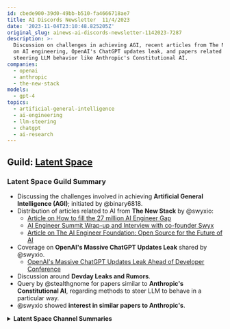 ```yaml
---
id: cbede900-39d0-49bb-b510-fa4666718ae7
title: AI Discords Newsletter  11/4/2023
date: '2023-11-04T23:10:48.825205Z'
original_slug: ainews-ai-discords-newsletter-1142023-7287
description: >-
  Discussion on challenges in achieving AGI, recent articles from The New Stack
  on AI engineering, OpenAI's ChatGPT updates leak, and papers related to
  steering LLM behavior like Anthropic's Constitutional AI.
companies:
  - openai
  - anthropic
  - the-new-stack
models:
  - gpt-4
topics:
  - artificial-general-intelligence
  - ai-engineering
  - llm-steering
  - chatgpt
  - ai-research
---
```



<!-- buttondown-editor-mode: plaintext -->

## Guild: [Latent Space](https://discord.com/channels/822583790773862470)

### Latent Space Guild Summary

- Discussing the challenges involved in achieving **Artificial General Intelligence (AGI)**; initiated by @binary6818.
- Distribution of articles related to AI from **The New Stack** by @swyxio:
    - [Article on How to fill the 27 million AI Engineer Gap](https://thenewstack.io/tech-works-how-to-fill-the-27-million-ai-engineer-gap/)
    - [AI Engineer Summit Wrap-up and Interview with co-founder Swyx](https://thenewstack.io/ai-engineer-summit-wrap-up-and-interview-with-co-founder-swyx/)
    - [Article on The AI Engineer Foundation: Open Source for the Future of AI](https://thenewstack.io/the-ai-engineer-foundation-open-source-for-the-future-of-ai/)
- Coverage on **OpenAI's Massive ChatGPT Updates Leak** shared by @swyxio.
    - [OpenAI's Massive ChatGPT Updates Leak Ahead of Developer Conference](https://the-decoder.com/openais-massive-chatgpt-updates-leak-ahead-of-developer-conference/)
- Discussion around **Devday Leaks and Rumors**.
- Query by @stealthgnome for papers similar to **Anthropic's Constitutional AI**, regarding methods to steer LLM to behave in a particular way.
- @swyxio showed **interest in similar papers to Anthropic's**.

<details>

<summary>
<strong>Latent Space Channel Summaries</strong>
</summary>

### Channel: [ai-general-chat](https://discord.com/channels/822583790773862470/1075282825051385876)

Summary (2 messages): 

<strong>AI General Discussion Summary:</strong>

<ul>
    <li><strong>Challenges to Achieve AGI</strong>: @binary6818 initiated a discussion topic about the challenges in achieving Artificial General Intelligence (AGI).</li>
    <li><strong>New Stack Coverage</strong>: @swyxio shared multiple articles from The New Stack related to AI, including a wrap-up of an AI Engineer Summit and a discussion about the AI Engineer Foundation. 
    <ul>
        <li><a href="https://thenewstack.io/tech-works-how-to-fill-the-27-million-ai-engineer-gap/">Article on How to fill the 27 million AI Engineer Gap</a></li>
        <li><a href="https://thenewstack.io/ai-engineer-summit-wrap-up-and-interview-with-co-founder-swyx/">AI Engineer Summit Wrap-up and Interview with co-founder Swyx</a></li>
        <li><a href="https://thenewstack.io/the-ai-engineer-foundation-open-source-for-the-future-of-ai/">Article on The AI Engineer Foundation: Open Source for the Future of AI</a></li>
    </ul>
    </li>
    <li><strong>OpenAI's Massive ChatGPT Updates Leak</strong>: @swyxio posted a <a href="https://the-decoder.com/openais-massive-chatgpt-updates-leak-ahead-of-developer-conference/">link</a> to an article titled "OpenAI's Massive ChatGPT Updates Leak Ahead of Developer Conference."</li>
    <li><strong>Devday Leaks and Rumors</strong>: @swyxio brought forth a topic about leaks and rumors surrounding an upcoming developer day.</li>
</ul>


### Channel: [llm-paper-club](https://discord.com/channels/822583790773862470/1107320650961518663)

Summary (2 messages): 

<strong>Discussion on Similar Papers to Anthropic's Constitutional AI</strong>:

<ul>
    <li>@stealthgnome asked if there are any similar papers to the "Anthropic's Constitutional AI" where methods are applied to steer the LLM to behave in a certain manner.</li>
    <li>@swyxio also showed interest in similar papers to Anthropic's. </li>
</ul>

<details>

        

---


## Guild: [OpenAI](https://discord.com/channels/974519864045756446)

### OpenAI Guild Summary

- **GPT Chatbot Customization**: Discussion on customizing the chatbot's personality using the "Custom Instructions" feature. 
- **AI Startups**: Conversation on OpenAI's stance on developing new AI products for startups with suggestions to look up OpenChat.
- **Additional Information Input**: Method shared by user @omeranzar for inputting additional information into fine-tuned AI model.
- **Access to Alpha Features**: Community discussion on challenges in gaining access to Alpha features for users without Alpha access.
- **Prompt Engineering**: Exploration of strategies for effective prompting with GPT-4, suggesting presenting tasks one at a time for optimal performance.
- **ChatGPT Performance and Limitations**: Debate on the capabilities and constraints of ChatGPT, including suggestions on how to manage known performance issues.
- **Support and Help**: Users sought help from OpenAI Support, with multiple users reporting issues accessing the help portal.
- **Debate on Access to New Features**: Dissatisfaction among users over not having early access to new features even as paid subscribers.
- **Discussion on Personal Circumstances**: Discussion on personal circumstances such as homelessness and ways to increase ChatGPT limits for better integration in daily life.
- **Knowledge Cut-off Date**: Conversation concerning the knowledge cut-off date for various models of GPT.
- **Access problems of OpenAI services**: Users reported difficulties with accessing different OpenAI services, with community suggestions and solutions provided.
- **Usage of OpenAI in multi-user scenarios**: Discussions about potential risks associated with multi-user usage of a single ChatGPT account, emphasizing potential violation of Terms of Service.
- **Semantic understanding and limitations of ChatGPT:** Discussion on GPT Plus's proficiency in image scene identification but limitations in text extraction from images.
- **Usefulness of GPT Plus subscription**: Questions and discussion about the benefits of GPT Plus subscription, with a focus on academic purposes.
- **Queries regarding 'All Tools'/Alpha version**: User queries about the access and benefits of the 'All Tools' or Alpha version of ChatGPT. Users directed to follow specific Discord channels for updates.
- **Discussion about Terms of Use and account suspension**: Concerns about possible account suspension risks when sharing an account with multiple users and potential violation of OpenAI's Terms of Service.
- **Discussion on Python code execution issue**: Discussion on technical issue related to Python code execution.
- **Commercial use of DALL-E generated images**: Discussion about the commercial use of 3D images created with DALL-E; users share OpenAI policy.
- **Access to GPT-4 Alpha**: Reports of non-Plus users being able to access GPT-4 Alpha, with concurrent mention of a problem with image generation.
- **Image Text Recognition**: Users engage in a point-counterpoint scenario about GPT Plus's ability to recognize text within images.
- **Function Usage in OpenAI NPM Package**: Request for guidance on using functions within the OpenAI NPM package without direct assistance offered in chat.

<details>

<summary>
<strong>OpenAI Channel Summaries</strong>
</summary>

### Channel: [ai-discussions](https://discord.com/channels/974519864045756446/998381918976479273)

Summary (4 messages): 

<strong>AI-Discussions Summary:</strong>

<ul>
    <li><strong>GPT Chatbot Customization</strong>: @lavender05 asked about customising the chatbot's personality, to which @solbus advised using the "Custom Instructions" part of the app/website.</li>
    <li><strong>AI Startups</strong>: @world_designer sought a source for information on OpenAI's position on developing new AI products for startups. @drinkoblog.weebly.com suggested looking up OpenChat as a possible source.</li>
    <li><strong>Additional Information Input</strong>: @omeranzar shared a method for inputting additional information into the fine-tuned model via system context within chat, with preliminary successes with Retrieval Augmented Generation.</li>
    <li><strong>Access to Alpha Features</strong>: There was discussion between @leua61, @world_designer and others about gaining access to Alpha features. The consensus was that it is not possible if you don't already have access, except for the All Tools feature, which is still in the Alpha stage.</li>
    <li><strong>Prompt Engineering</strong>: @eskcanta and others discussed strategies for effective prompting with GPT-4, recommending presenting tasks one at a time rather than in bulk for better performance.<ul>
        <li>Link: <a href="https://www.reddit.com/r/OpenAI/s/2liU0FCcQF">Reddit post</a> suggested by @hydverse for more insight.</li></ul>
    </li>
</ul>


### Channel: [openai-chatter](https://discord.com/channels/974519864045756446/977697652147892304)

Summary (4 messages): 

<strong>OpenAI Discord Chatbot Message Summary</strong>:

<ul>
    <li><strong>ChatGPT Performance and Limitations:</strong> Various users discussed many facets of ChatGPT's capabilities and limitations, including instances of the AI not meeting expectations (e.g., 'getting back to user', generating images, misspelt words). There are suggestions to manage the known performance issues, like using model 3.5 for tasks it's good at and using model 4 for tasks that 3.5 isn't.</li>
    <li><strong>Support and Help:</strong> Users were trying to reach out to OpenAI Support for various reasons, with some facing issues in accessing the help portal help.openai.com. Direct links and alternate channels of support were provided.</li>
    <li><strong>Debate on Access to New Features:</strong> Users have expressed dissatisfaction over not receiving early access to new features despite being paid subscribers, referencing OpenAI's promise of 'priority access to new features and improvements' for paid users.</li>
    <li><strong>Discussion on Personal Circumstances:</strong> User @nomaddad discussed their personal situation of homelessness and sought to increase their ChatGPT limits for better integration in day-to-day life. Users offered advice and workarounds to manage within existing limits.</li>
    <li><strong>Knowledge Cut-off Date:</strong> Users discussed and sought confirmation on the knowledge cut-off date for different models of GPT (Mainly GPT 3.5 and GPT 4), with mentions of dates ranging from January 2022 to April 2023.</li>
</ul>


### Channel: [openai-questions](https://discord.com/channels/974519864045756446/974519864045756454)

Summary (4 messages): 

<strong>Summary: Discord Channel OpenAI-Questions</strong>:

<ul>
    <li><strong>Access problems of OpenAI services:</strong>: Multiple users (@jaaf_studio, @Bray, @x.E, @Top J, @whackscript, @tgbrkdlbz, @moniqueg, @cowhimself, @wwwidonja, @askanhelstroem) reported various problems about accessing or using different OpenAI services - from access to specific features like DALL-E or web connection in chat to possible issues about subscriptions, problems accessing with different devices or browsers, errors thrown or downloading issues. Multiple suggestions and solutions were proposed by @eskcanta, @smilebeda, @solbus among others, including suggestions to reach out to official support or dev channels of OpenAI.</li>
  
    <li><strong>Usage of OpenAI in multi-user scenarios:</strong>: User @zhengyuancheng discussed the possibility of multi-user usage of a single ChatGPT account and potential risks associated with it. Other users, including @solbus and @eskcanta, provided responses emphasizing the potential violation of Terms of Service and possible limitations due to usage caps.</li>

    <li><strong>Sematic understanding and limitations of ChatGPT:</strong>: User @zhengyuancheng also discussed about the proficiency of GPT Plus in image scene identification but its limitations in text extraction from images.</li>
  
    <li><strong>Usefulness of GPT Plus subscription</strong>: @ykaiser asked about the benefits of GPT Plus subscription, especially for academic purposes, which led to a discussion highlighting the possibility of a larger context window in the future.</li>

    <li><strong>Queries regarding 'All Tools'/Alpha version:</strong>: Several users asked about the access and benefits of the 'All Tools' or Alpha version of ChatGPT. Access information was provided by OpenAI Dev SOLBUS, directing users to follow specific Discord channels for updates.</li>
  
    <li><strong>Discussion about Terms of Use and account suspension:</strong>: @zhengyuancheng sparked a discussion about possible account suspension risks when sharing an account with multiple users. @solbus and @eskcanta reinforced that this approach could violate OpenAI's Terms of Service.</li>
    
    <li><strong>Discussion on Python code execution issue:</strong>: @primus727 has an issue with Python code execution in an Advanced data analysis chat, @eskcanta helped figure out the issue.</li>
</ul>


### Channel: [gpt-4-discussions](https://discord.com/channels/974519864045756446/1001151820170801244)

Summary (4 messages): 

<strong>Summary of gpt-4-discussions</strong>:

<ul>
    <li><strong>Commercial use of DALL-E generated images</strong>: @wintre inquired about the possibility of commercially using 3D images created with DALL-E. @zachisuppose responded by sharing the OpenAI policy about the same, stating that the users own the images they create with DALL-E with the rights to reprint, sell, and merchandise, complying to the Content Policy and Terms of the company. Relevant link: <a href="https://help.openai.com/en/articles/6425277-can-i-sell-images-i-create-with-dall-e">https://help.openai.com/en/articles/6425277-can-i-sell-images-i-create-with-dall-e</a></li>

    <li><strong>Access to GPT-4 Alpha</strong>: @the_lemon_man reported unexpected access to GPT-4 Alpha as a non-Plus user. There was, however, no concrete explanation provided as to why this might have occurred. Also mentioned was a problem with image generation, indicating that DALL-E 3 is malfunctioning.</li>

    <li><strong>Image Text Recognition</strong>: @zhengyuancheng pointed out a proficiency gap in GPT Plus, where it can recognize scenes and content within pictures effectively but struggles to recognize text within images in a similar manner. @qacona shared a countering experience of successful text recognition from a document image when they explicitly asked the chatbot to read the text. </li>

    <li><strong>Function Usage in OpenAI NPM Package</strong>: @m1.js asked for guidance on how functions work within the OpenAI NPM package. However, no direct answer or assistance was offered in this chat excerpt. </li>
</ul>

<details>

        

---


## Guild: [LangChain AI](https://discord.com/channels/1038097195422978059)

### LangChain AI Guild Summary

- **Improvisations for LangChain AI**: An idea of sending user messages in separate chains to improve the accuracy of GPT chat models. This method specifically asks the model about tool requirements.

- **LangChain AI Python Code Request**: There was a request for a python code to create a LangChain AI chatbot with specific functions and tools. The requirements specified are the usage of the AZURE chat model, ability to search online using serpapi, and answering questions with referenced sources through the Chroma vector database.
  
- **Challenges and Guidance in LangChain.js**: Some users sought help in modifying agent prompts and building 'openai-functions' type agent with a retriever tool in langchain.js. They were interested in instructional materials or tutorials for the same.

- **Issues with `Langchain serve` command**: During discussions around technical issues and their solutions, it was clarified that `langchain serve` doesn't automatically load env vars from a .env file because neither langchain or langserve includes dotenv as a dependency. The solution was to export them before running the command or modifying the scripts with `dotenv.load_dotenv()`.

- **Pirate Speak Playground Server Error**: One member mentioned a persistent 'Not Found' error while trying to access a specific URL, leading to a discussion about cross-verifying the version of Langserve used and the potential solution of opening an issue in the langserve repo.

- **LangChain & OpenAI Python Client Library Wrapper Project**: A member presented their project, a wrapper developed on top of the LangChain & OpenAI python client library. The wrapper was designed to improve the handling of TPM & RPM headers from OpenAI and the utilization of multiple keys. Related resource mentioned: [https://pypi.org/project/langchain-openai-limiter/](https://pypi.org/project/langchain-openai-limiter/)

- **Query regarding LangChain agent**: One member queried about LangChain agent utilization, with advice from another member to use the functions concept. A relevant example was shared: [https://github.com/pinecone-io/langchain-retrieval-agent-example](https://github.com/pinecone-io/langchain-retrieval-agent-example)

- **Help requests regarding LangChain errors**: Certain users sought help with LangChain errors. However, no solutions or advice were provided in the reviewed messages.


<details>

<summary>
<strong>LangChain AI Channel Summaries</strong>
</summary>

### Channel: [general](https://discord.com/channels/1038097195422978059/1038097196224086148)

Summary (4 messages): 

<strong>LangChain AI Discord Chatbot Messages Summary</strong>:

<ul>
    <li><strong>Improvising LangChain AI Usage<strong>: @dent offered a workaround to improve the accuracy of GPT chat models by sending user messages in separate chains and specifically asking the model about tool requirements.</li>
    <li><strong>LangChain Python Code Request</strong>: @noureldin_93431 requested a Python code to create a LangChain AI chatbot with specific functions and tools. The chatbot should use the AZURE chat model, search online using serpapi, and answer questions with referenced sources through the Chroma vector database.</li>
    <li><strong>Need Guidance for LangChain.js Usage</strong>: @mughi_94675 is seeking help in modifying the agent prompt post tool observation while building an 'openai-functions' type agent with a retriever tool in langchain.js. They were interested in instructional materials or tutorials for this purpose.</li>
    <li><strong>Query about RetrievalQA.from_chain_type </strong>: @brio99 raised a concern about being unable to modify the prompt for the map_reduce method while using RetrievalQA.from_chain_type. They pointed out the lack of documentation on these steps.</li>
</ul>


### Channel: [langserve](https://discord.com/channels/1038097195422978059/1170024642245832774)

Summary (4 messages): 

<strong>Technical Issues & Solutions</strong>:

<ul>
<li><strong>Langchain `serve` command issue</strong>: @xleven clarified that `langchain serve` will not automatically load env vars from .env file since neither langchain or langserve use dotenv as a dependency. To resolve this, they suggested exporting them before running the command or modifying the scripts with `dotenv.load_dotenv()`.</li>
<li><strong>Pirate Speak Playground Server Error</strong>: @attila_ibs encountered a 'Not Found' error while trying to access http://127.0.0.1:8000/pirate-speak/playground/. The issue persisted with HTTP 500 error throwing a 'UnicodeDecodeError: 'charmap' codec can't decode byte 0x81 in position 163499: character maps to <undefined>' when set up manually.</li>
<li><strong>Solution Suggestion & Verification of Langserve version<strong>: @veryboldbagel suggested verifying the version of langserve being used and opening an issue in the langserve repo if the problem persists with the most recent version. @attila_ibs confirmed they are using the most recent versions of Langserve (0.0.22) and Langchain (0.0.330).</li>
</ul>


### Channel: [share-your-work](https://discord.com/channels/1038097195422978059/1038097372695236729)

Summary (4 messages): 

<strong>LangChain & OpenAI Python Client Library Wrapper</strong>:

<ul>
    <li>@Pino_4321 shared their finished project, a wrapper developed on top of the LangChain & OpenAI python client library. This wrapper aims to improve two key areas:</li>
        <ul>
            <li>The handling of TPM & RPM headers from OpenAI. The wrapper ensures that tokens and requests are available instead of consistently triggering retries.</li>
            <li>The utilization of multiple keys. The wrapper is designed to estimate the token requirements for requests and uniformly chooses from the keys that have adequate TPM & RPM. If none are available, it picks a random key and waits. </li>
        </ul>
    <li> Links: <ul>
        <li><a href="https://pypi.org/project/langchain-openai-limiter/">https://pypi.org/project/langchain-openai-limiter/</a></li>
    </ul></li>
</ul>


### Channel: [tutorials](https://discord.com/channels/1038097195422978059/1077843317657706538)

Summary (4 messages): 

<strong>Introduction and Assistance with Langchain Concepts</strong>:

<ul>
    <li><strong>Utilization of Functions Concept using Langchain Agent</strong>: In response to @hamza_sarwar_'s query, @mughi_94675 directed them to use the functions concept with a LangChain agent.</li>
    <li>In response to @ashok_71342's plea for help with a LangChain error, no solution or advice was provided in the reviewed messages.</li>
    <li> Links: <ul>
        <li><a href="https://github.com/pinecone-io/langchain-retrieval-agent-example">https://github.com/pinecone-io/langchain-retrieval-agent-example</a>: An example shared by @mughi_94675 that expounds on the functions concept with LangChain agent.</li>
    </ul></li>
</ul>

<details>

        

---


## Guild: [Nous Research AI](https://discord.com/channels/1053877538025386074)

### Nous Research AI Guild Summary

- **Discussions on various AI models**, with special attention to Hermes 2.5, Zephyr, the Llama 2 Chat, Vision-Flan, and Claude 2. The effectiveness of Reinforcement Learning from Human Feedback (RLHF) methods in models like Hermes 2 and Zephyr was debated. Issues with performance degradation in Mistral models were raised, with insights on token count's effects on perplexity. A user-initiated discussion highlighted the potential of Vision-Flan, while doubts about Claude 2's performance were expressed. Links to pertinent papers were shared:
    - [The Llama 2 Long Paper](https://arxiv.org/pdf/2309.16039.pdf)
    - [The ACM Paper on Divergence Concerns](https://dl.acm.org/doi/abs/10.1145/3600211.3604690)
    
- **Exploration of creating a hypothetical ZRAM** on MacOS by emulating it with zstd and memory arenas was undertaken. Relevant code for creating a ramdisk on MacOS was found and a link to StackExchange was shared: [Ramdisk in MacOS](https://apple.stackexchange.com/questions/461889/ram-disk-in-macos-ventura)

- Users encountered **problems with fine-tuning crashes and data manipulation**, pointing out the presence of outlier conversations with large token counts. Suggestions included filtering datasets prior to actual training.

- **Mobile usage of Large Language Models (LLMs)**, with a user detailing their successful experience of running Hermes-2.5 using the LLMfarm app on their iPhone.

- **UI design concepts in AI applications** was another talking point, with a suggestion for using the combination of GPT-4 and DALL-E for logo design.

- Interesting **datasets and analysis platforms** were shared and discussed, particularly the Vision-Flan 191-task 1k dataset on Hugging Face, the LongLoRA dataset, Function Calling Extended dataset, and the LongAlpaca-12k dataset. The utility of the dataset for fine-tuning Yarn and the variety of tasks included was noted. [Vision-Flan 191-task 1k dataset](https://huggingface.co/datasets/Vision-Flan/vision-flan_191-task_1k?row=0), [LongLoRA](https://github.com/dvlab-research/LongLoRA), [Function Calling Extended dataset](https://huggingface.co/datasets/Trelis/function_calling_extended), [LongAlpaca-12k dataset](https://huggingface.co/datasets/Yukang/LongAlpaca-12k).

- **Discussion on the capabilities of chatbots**, with focus given to building AI models with understanding of emotions and personality.

- **Practical discussions** on implementation of models with sharing of personal projects, collaborations, and explorations in technologies such as autogen and llava.

- **Miscellaneous discussions** covering a hypothetical crime scenario, advice for simple LLM training setup for beginners, comparison of Nous models in a Twitter thread and a Yarn demo, Link to a GitHub notebook on agent teaching in autogen and a YouTube video on running autogen locally. Concern over the recent OpenAI rumor on startups and product development impact due to control and customization constraint was also noted.

<details>

<summary>
<strong>Nous Research AI Channel Summaries</strong>
</summary>

### Channel: [ctx-length-research](https://discord.com/channels/1053877538025386074/1108104624482812015)

Summary (6 messages🔥): 

<strong>Emulating ZRAM on MacOS</strong>:

<ul>
    <li><strong>Emulating ZRAM on OSX Using Zstd and Memory Arenas<strong>: @chadbrewbaker asked if there is code to emulate zram on OSX via zstd and some memory arenas. </li>
    <li><strong>Code for Ramdisk on OSX<strong>: @chadbrewbaker found possible code for ramdisk on OSX and shared a link. </li>
    <li> Links: <ul>
        <li><a href="https://apple.stackexchange.com/questions/461889/ram-disk-in-macos-ventura">https://apple.stackexchange.com/questions/461889/ram-disk-in-macos-ventura</a></li>
    </ul></li>
</ul>


### Channel: [off-topic](https://discord.com/channels/1053877538025386074/1109649177689980928)

Summary (6 messages🔥): 

<strong>Off-Topic Discussion Highlights</strong>:

<ul>
    <li><strong>Fine-Tuning Crashes and Data Manipulation Issues<strong>: @yorth_night expressed struggles with his fine-tuning crashing and observed data manipulation issues, identifying a 235k token outlier conversation as the cause. Further, he mentions it was crashing at the tokenization phase due to padding to max length.</li>
    <li><strong>Similar Experiences<strong>: @youngphlo mentioned encountering a similar problem a few months ago involving a row with over 100k tokens.</li>
    <li><strong>Dataset Filtering Advice<strong>: @giftedgummybee recommended always filtering datasets before initiating actual training.</li>
    <li><strong>Mobile LLM Usage<strong>: @tsunemoto shared experiencing good speed and minimal quality loss running Hermes-2.5 off his iPhone using the LLMfarm app. He humorously suggested it could be a survival tool if ever stranded on an island with only a solar power bank and phone with a LLM.</li>
    <li><strong>Application Logo Design LLM<strong>: @iamgianluca asked for multimodal LLM suggestions to design a logo for his pet project application. @teknium suggested using a combination of GPT-4 and DALL-E.</li>
</ul>


### Channel: [interesting-links](https://discord.com/channels/1053877538025386074/1132352574750728192)

Summary (6 messages🔥): 

<strong>Discussion on Vision-Flan and Other AI Models</strong>:

<ul>
    <li><strong>Vision-Flan 191-task 1k Analysis</strong>: @euclaise shared the link to the <a href="https://huggingface.co/datasets/Vision-Flan/vision-flan_191-task_1k?row=0">Vision-Flan 191-task 1k dataset on Hugging Face</a>. @cybertimon expressed interest in seeing this model being quantized and observed that based on benchmarks, it seems to outperform Falcon 180b.</li>
    <li><strong>Mistral's Valuation</strong>: @metaldragon01 shared an archived link noting that <a href="https://archive.ph/hkWD3">Mistral is rising at a $2B valuation</a>.</li>
    <li><strong>Comparison of Claude 2 and ChatGPT</strong>: @gabriel_syme questioned why Claude 2 appears to be worse than ChatGPT, citing an example where AGI was beaten by CUDA for Linux installation.</li>
</ul>

<strong>Discussion on Long Context Instruction Datasets</strong>:

<ul>
    <li><strong>LongLoRA Dataset</strong>: @yorth_night shared a <a href="https://github.com/dvlab-research/LongLoRA">GitHub link to LongLoRA</a> for those interested in fine-tuning Yarn. They also mentioned that it includes the long alpaca dataset.</li>
    <li><strong>Analysis of LongAlpaca Dataset</strong>: @yorth_night explored the <a href="https://huggingface.co/datasets/Yukang/LongAlpaca-12k"> LongAlpaca-12k dataset</a> on Hugging Face and observed that it mostly contains long instructions for QA/IR tasks, rather than long generation instructions.</li>
    <li><strong>Function Calling Extended Dataset</strong>: @yorth_night recommended the <a href=”https://huggingface.co/datasets/Trelis/function_calling_extended”>Function Calling Extended dataset</a> on Hugging Face for function call tasks.</li>
</ul>


### Channel: [bots](https://discord.com/channels/1053877538025386074/1149866614590816256)

Summary (6 messages🔥): 

<strong>Discussion on Hypothetical Crime Scene</strong>:

<ul>
    <li><strong>The Guilty Party in a Hypothetical Crime Scenario</strong>: A user with the handle @giftedgummybee posed a hypothetical query regarding the guilty party in a situation where A poisons C's canteen and B drains the water from it, resulting in C's death by thirst. @gpt4 responded, suggesting both parties hold some level of guilt but for very different reasons. They provided a detailed analysis, explaining A would be guilty of an attempted murder while B could face charges such as manslaughter or causing death due to negligence.</li>
    </ul>


### Channel: [general](https://discord.com/channels/1053877538025386074/1149866623109439599)

Summary (6 messages🔥): 

<strong>Discussion Summary in the Nous Research AI Discord channel</strong>:

<ul>
  <li><strong>Performance of Hermes 2.5</strong>: @gabriel_syme inquired about the performance of Hermes 2.5 and how to run it. Meanwhile, @skadeskoten asked about the settings people use on Openhermes 2.5, like context length, eval batch size, frequency base, and scale. @teknium suggested using a 4k context length and 0.8 temperature, with default frequency base & scale.</li>

  <li><strong>Interop with Mistral 128k</strong>: The members discussed Mistral 128k model extensively with topics covering performance, implementation, stress test strategies, and batch sizes. @master_blaster123 requested for a Google Colab notebook demoing Yarn 128k Mistral model, which was noted as a challenge due to hardware requirements by @qnguyen3 and @giftedgummybee. @fullstack6209 mentioned a stress test involving long context sizes at 18k on a 3090 GPU.</li>

  <li><strong>AI Environment and Tools:</strong> @cue asked for suggestions on platforms to fine-tune models and setup the environment. @teknium recommended vast.ai, runpod, and lambdalabs as suitable platforms. Discussions on various tools, technologies, and data handling methods such as Autogen agents, LoRA, vLLM, shuffling training datasets, and the handling of prompt templates in OpenHermes were conducted.</li>

  <li><strong>OpenAI Rumour Discussion</strong>: @gabriel_syme initiated a discussion on the recent OpenAI rumor, questioning its impact on startups and product development due to control and customization constraints.</li>
  
  <li><strong>Chatbots Discourse</strong>: @nemoia and @kualta conversed about the concept of building AI models with emotional understanding and personality. They discussed the idea of grounding a model with an understanding of its nature and the limitations with current "assistant-type" datasets.</li>
  
  <li><strong>Various Projects and Initiatives:</strong>: @fullstack6209 mentioned working on integrating Hermes 2 into fastchat, and @nemoia hinted at a secret AI project. @yorth_night discussed experiences with Autogen and Llava. Mention of Nous' top-performing model, Capybara 7B, which is trained on LessWrong data, was made by @ldj.</li>

  <li><strong>Links of Interest:</strong>
    <ul>
      <li>Comparison of different Nous models in a <a href="https://fxtwitter.com/krznun/status/1720577197109653735">Twitter thread</a> and a <a href="https://fxtwitter.com/hrishioa/status/1720389274967879966">Yarn demo</a> provided by @teknium</li>
      <li>@fullstack6209 shared a <a href="https://github.com/fullstackwebdev/mistrallite-vllm-stresstest">repository for a stress test of Mistrallite</a></li>
      <li>@euclaise and @ldj discussed the <a href="https://arxiv.org/pdf/2310.08560.pdf">LessWrong Amplify Instruct</a> paper</li>
      <li>@yorth_night shared a <a href="https://github.com/microsoft/autogen/blob/main/notebook/agentchat_teaching.ipynb">link to a GitHub notebook</a> on agent teaching in autogen, and a <a href="https://www.youtube.com/watch?v=VJ6bK81meu8&ab_channel=MatthewBerman">Youtube video</a> on running autogen locally </li>
      <li>@spirit_from_germany appealed for help in expanding the categories of the Open Empathic project, sharing a <a href="https://youtu.be/GZqYr8_Q7DE">YouTube video guide</a> and a link to the <a href="https://dct.openempathic.ai/">project itself</a></li>
    </ul>
  </li>
</ul>


### Channel: [ask-about-llms](https://discord.com/channels/1053877538025386074/1154120232051408927)

Summary (6 messages🔥): 

<strong>Ask About LLMS Discussion Summary</strong>:

<ul>
    <li><strong>Comparison Discussion on Hermes 2.5 vs Other Models</strong>: In a conversation initiated by @jacquesthibs, users discussed various models including Hermes 2.5, Zephyr, and the Llama 2 Chat. Users deliberated on the effectiveness of RLHF (Reinforcement Learning from Human Feedback) methods in these models. The thread involved complex discussions about jailbreaking, continual learning, and model refusal mechanics. Users highlighted that models like Hermes 2 and Zephyr were never designed to refuse particular requests.
        <ul>
            <li>Links of Reference: 
                <ul>
                    <li>The Llama 2 Long Paper: <a href="https://arxiv.org/pdf/2309.16039.pdf">https://arxiv.org/pdf/2309.16039.pdf</a></li>
                    <li>The ACM Paper on Divergence Concerns: <a href="https://dl.acm.org/doi/abs/10.1145/3600211.3604690">https://dl.acm.org/doi/abs/10.1145/3600211.3604690</a></li>
                </ul>
            </li>
        </ul>
    </li>
    <li><strong>Suggestions for Learning and Training LLMs</strong>: In response to a request by @skadeskoten for a simple LLM training setup for beginners, @max_paperclips suggested the open-source Axolotl project on GitHub and mentioned that there are templates on Runpod and some other providers. 
        <ul>
            <li>Link of Reference:
                <ul>
                    <li>Axolotl Project on GitHub: <a href="https://github.com/OpenAccess-AI-Collective/axolotl">https://github.com/OpenAccess-AI-Collective/axolotl</a></li>
                </ul>
            </li>
        </ul>
    </li>
    <li><strong>Questions About the Performance of Mistral Models</strong>: @transientnative raised questions about performance degradation in certain Mistral models and in turn @teknium and @asada.shinon provided some insights about perplexity and token count, suggesting that as the number of tokens increases, perplexity typically decreases.
    </li>
    <li><strong>Function Calling Capability of Models</strong>: @yorth_night and @max_paperclips discussed the function calling capabilities of models, linking to available examples on Hugging Face and a notebook by Sentdex.
        <ul>
            <li>Links of Reference:
                <ul>
                    <li>Mistral-7B-Instruct Function on Hugging Face: <a href="https://huggingface.co/Trelis/Mistral-7B-Instruct-v0.1-function-calling-v2">https://huggingface.co/Trelis/Mistral-7B-Instruct-v0.1-function-calling-v2</a></li>
                    <li>Function Calling Extended Dataset on Hugging Face: <a href="https://huggingface.co/datasets/Trelis/function_calling_extended">https://huggingface.co/datasets/Trelis/function_calling_extended</a></li>
                    <li>Sentdex's Notebook on function calling: <a href="https://github.com/Sentdex/ChatGPT-API-Basics/blob/main/function_calling.ipynb">https://github.com/Sentdex/ChatGPT-API-Basics/blob/main/function_calling.ipynb</a></li>
                </ul>
            </li>
        </ul>
    </li>
</ul>

<details>

        

---


## Guild: [Alignment Lab AI](https://discord.com/channels/1087862276448595968)

### Alignment Lab AI Guild Summary

- Active discussions on various AI models, with focus points including Hermes 2.5's performance as compared to Hermes 2, and concerns and strategies to extend Mistral beyond 8k.
    - "**Hermes 2.5 vs Hermes 2.**": @makya observed that post adding code instruction examples, Hermes 2.5 performs better than Hermes 2 in several benchmarks.
    - "**Concerns about Extending Mistral Beyond 8k:**" @imonenext mentioned that Mistral cannot be augmented beyond 8k without continued pretraining.
    - "**Discussion on Model Merging Tactics:**" @giftedgummybee proposed applying the difference between ultraChat and base Mistral to Mistral-Yarn as a potential tactic for merging. However, @imonenext expressed doubt about its efficiency.
- Request for assistance on the Open Empathic project, specifically for categories on the lower end.
    - "**Open Empathic Project Plea for Assistance:**" @spirit_from_germany appealed for help on the Open Empathic project with the following resources:
        - [Open Empathic Project](https://dct.openempathic.ai/)
        - [YouTube Video Guide](https://youtu.be/GZqYr8_Q7DE)
        - [Discord Link](https://discord.gg/3BSG3tkbuN)
        - [Image Attachment](https://cdn.discordapp.com/attachments/1166627078414807090/1170442305459716146/IMG_3618.png?ex=65590e57&is=65469957&hm=6cb4b05fb790a8c82a88512b173253806aac0002eb15dee909792f1dd258f22b&)
- Examining the prospects of AI-enhanced speech-to-text technology to improve emotion recognition during agent responses.
    - "**AI-Enhanced Speech Recognition:**" @metaldragon01 talked about training speech-to-text AI to detect emotions in agent responses more effectively.
- Discussions surrounding the upcoming OAI Dev Day event and its impact on the open source community.
    - "**OAI Developer Day Invites**": @teknium started a discussion about who else might be attending the OAI Developer Day. Both teknium and @caseus_ were disappointed over not being able to get an invite.
    - "**Hope for Open Source Material**": @imonenext voiced the hope of seeing a release of some new open source material as a result of the event.

<details>

<summary>
<strong>Alignment Lab AI Channel Summaries</strong>
</summary>

### Channel: [general-chat](https://discord.com/channels/1087862276448595968/1095458248712265841)

Summary (2 messages): 

<strong>AI Models and Open Project Discussions</strong>:

<ul>
    <li><strong>Hermes 2.5 vs Hermes 2.</strong>: @makya noted that after adding code instruction examples, <strong>Hermes 2.5</strong> appears to perform better than <strong>Hermes 2</strong> in numerous benchmarks.<li>
    <li><strong>Concerns about Extending Mistral Beyond 8k:</strong> @imonenext stated that <strong>Mistral</strong> cannot be extended beyond 8k without continued pretraining.<li>
    <li><strong>Discussion on Model Merging Tactics:</strong> @giftedgummybee suggested applying the difference between <strong>ultraChat</strong> and base <strong>Mistral</strong> to <strong>Mistral-Yarn</strong> as a potential merging tactic. @imonenext expressed skepticism over it working.</li>
    <li><strong>Open Empathic Project Plea for Assistance:</strong> @spirit_from_germany appealed for help on the <strong>Open Empathic</strong> project, especially for the categories on the lower end.
    <ul>
        <li>Links:
            <ul>
                <li><a href="https://dct.openempathic.ai/">Open Empathic Project</a></li>
                <li><a href="https://youtu.be/GZqYr8_Q7DE">YouTube Video Guide</a></li>
                <li><a href="https://discord.gg/3BSG3tkbuN">Discord Link</a></li>
                <li><a href="https://cdn.discordapp.com/attachments/1166627078414807090/1170442305459716146/IMG_3618.png?ex=65590e57&is=65469957&hm=6cb4b05fb790a8c82a88512b173253806aac0002eb15dee909792f1dd258f22b&">Image Attachment</a></li>
            </ul>
        </li>
    </ul></li>
    <li><strong>AI-Enhanced Speech Recognition:</strong> @metaldragon01 discussed about training voice speech-to-text AI to better recognize emotions in the course of agent responses.</li>
</ul>


### Channel: [oo](https://discord.com/channels/1087862276448595968/1118217717984530553)

Summary (2 messages): 

<strong>Discussion on OAI Dev Day Event Attendance</strong>:

<ul>
    <li><strong>OAI Developer Day Invites<strong>: @teknium initiated a discussion about the upcoming OAI Developer Day, asking if anyone else in the channel was planning on attending. Both teknium and @caseus_ expressed disappointment over not being able to get an invite. </li>
    <li><strong>Hope for Open Source Material</strong>: @imonenext expressed hope at the close of the discussion that the event might see the release of some new open source material, despite none of them being able to attend.</li>
</ul>

<details>

        

---


## Guild: [Skunkworks AI](https://discord.com/channels/1131084849432768614)

### Skunkworks AI Guild Summary

- Extensive dialogue on **Flash Attention** and **MultiheadAttention Functionality** between @aniketmaurya, @tcapelle and @benjamin_w. 
   - Speculation from @aniketmaurya and @tcapelle about the popularity and common custom modifications of an unidentified trend.
   - Discussion stimulated by @tcapelle’s query of the relationship of the discussed trend with the fast scaled dot product.
   - @benjamin_w provided clarity on the use of fast-scaled dot product, which according to him, is only available for inference with reference to the [PyTorch MultiheadAttention documentation](https://pytorch.org/docs/stable/generated/torch.nn.MultiheadAttention.html#multiheadattention).

<details>

<summary>
<strong>Skunkworks AI Channel Summaries</strong>
</summary>

### Channel: [general](https://discord.com/channels/1131084849432768614/1131084849906716735)

Summary (1 messages): 

<strong>Discussion on Flash Attention and MultiheadAttention Functionality</strong>:

<ul>
    <li>@aniketmaurya and @tcapelle speculated about the popularity and common custom modifications of a certain unidentified trend, possibly related to AI or Machine Learning</li>
    <li>@tcapelle asked if the trend involved the fast scaled dot product</li>
    <li>@benjamin_w clarified that the fast scaled dot product is only available for inference, referencing the <a href="https://pytorch.org/docs/stable/generated/torch.nn.MultiheadAttention.html#multiheadattention">PyTorch MultiheadAttention documentation</a></li>
</ul>

<details>

        

---
This guild has no new messages. If this guild has been quiet for too long, let us know and we will remove it.

---
This guild has no new messages. If this guild has been quiet for too long, let us know and we will remove it.

---


## Guild: [AI Engineer Foundation](https://discord.com/channels/1144960932196401252)

### AI Engineer Foundation Guild Summary

- Mention of ongoing work by @swyxio, with the specific nature of the task or project remaining unclear due to lack of context.
- Sharing of a resource to assist or provide information – [Latent Space's LSU Beta project](https://www.latent.space/p/lsu-beta) by @swyxio.

<details>

<summary>
<strong>AI Engineer Foundation Channel Summaries</strong>
</summary>

### Channel: [agent-protocol](https://discord.com/channels/1144960932196401252/1169804478296379422)

Summary (1 messages): 

<strong>Work Progress and Useful Resources</strong>:

<ul>
    <li>@swyxio mentioned they are working on a certain unidentified task or project. The context of the task/project is unclear from the provided chat history.</li>
    <li> To provide assistance or information, @swyxio shared a link to <a href="https://www.latent.space/p/lsu-beta">Latent Space's LSU Beta project</a>.</li>
</ul>

<details>

        

---
This guild has no new messages. If this guild has been quiet for too long, let us know and we will remove it.

---


## Guild: [YAIG (a16z Infra)](https://discord.com/channels/958905134119784489)

### YAIG (a16z Infra) Guild Summary

- Discussion regarding Cloudflare's recent outage, with admiration expressed for the company's transparency. This arose following a detailed post-mortem shared by Cloudflare about the incident.
    - [Cloudflare Post-Mortem on Recent Outage](https://blog.cloudflare.com/post-mortem-on-cloudflare-control-plane-and-analytics-outage/) was provided by @chsrbrts.

<details>

<summary>
<strong>YAIG (a16z Infra) Channel Summaries</strong>
</summary>

### Channel: [tech-discussion](https://discord.com/channels/958905134119784489/960713746702020608)

Summary (1 messages): 

<strong>Tech Discussions</strong>:

<ul>
    <li>@chsrbrts brings up a post by Cloudflare discussing their recent outage, commending the company's transparency. The post is a detailed post-mortem of events that took place.</li>
    <li> Links: <ul>
        <li><a href="https://blog.cloudflare.com/post-mortem-on-cloudflare-control-plane-and-analytics-outage/">Cloudflare Post-Mortem on Recent Outage</a></li>
    </ul></li>
</ul>

<details>

        
